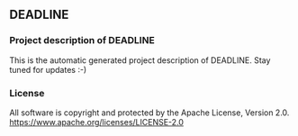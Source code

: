 ## DEADLINE
### Project description of DEADLINE
This is the automatic generated project description of DEADLINE. Stay tuned for updates :-)
### License
All software is copyright and protected by the Apache License, Version 2.0.
https://www.apache.org/licenses/LICENSE-2.0